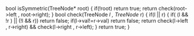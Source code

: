 bool isSymmetric(TreeNode* root) {
if(!root)
return true;
return check(root->left , root->right);
}
bool check(TreeNode *l , TreeNode* r)
{
if(l || r)
{
if( (l && !r ) || (!l && r))
return false;
if(l->val!=r->val)
return false;
return check(l->left , r->right) && check(l->right , r->left);
}
return true;
}